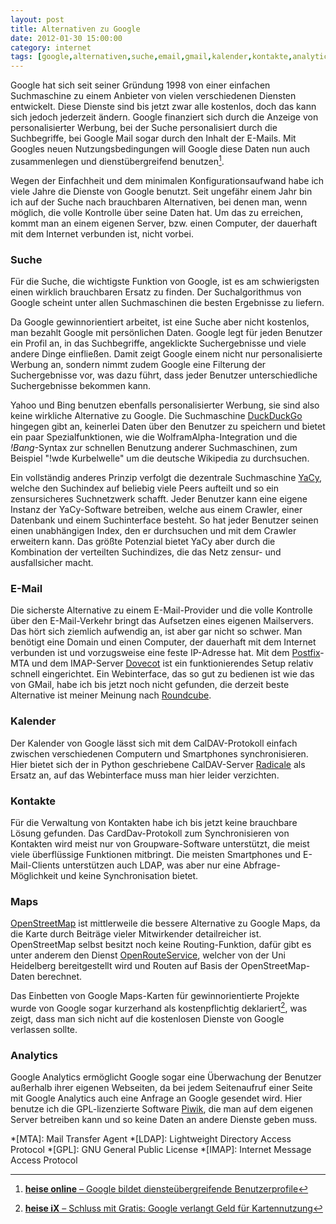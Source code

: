 ```yaml
---
layout: post
title: Alternativen zu Google
date: 2012-01-30 15:00:00
category: internet
tags: [google,alternativen,suche,email,gmail,kalender,kontakte,analytics]
---
```


Google hat sich seit seiner Gründung 1998 von einer einfachen
Suchmaschine zu einem Anbieter von vielen verschiedenen Diensten
entwickelt. Diese Dienste sind bis jetzt zwar alle kostenlos, doch das
kann sich jedoch jederzeit ändern. Google finanziert sich durch die
Anzeige von personalisierter Werbung, bei der Suche personalisiert
durch die Suchbegriffe, bei Google Mail sogar durch den Inhalt der
E-Mails. Mit Googles neuen Nutzungsbedingungen will Google diese Daten
nun auch zusammenlegen und dienstübergreifend
benutzen[^google-nutzungsbedingungen].

Wegen der Einfachheit und dem minimalen Konfigurationsaufwand habe ich
viele Jahre die Dienste von Google benutzt. Seit ungefähr einem Jahr
bin ich auf der Suche nach brauchbaren Alternativen, bei denen man,
wenn möglich, die volle Kontrolle über seine Daten hat. Um das zu
erreichen, kommt man an einem eigenen Server, bzw. einen Computer, der
dauerhaft mit dem Internet verbunden ist, nicht vorbei.

### Suche

Für die Suche, die wichtigste Funktion von Google, ist es am
schwierigsten einen wirklich brauchbaren Ersatz zu finden. Der
Suchalgorithmus von Google scheint unter allen Suchmaschinen die
besten Ergebnisse zu liefern.

Da Google gewinnorientiert arbeitet, ist eine Suche aber nicht
kostenlos, man bezahlt Google mit persönlichen Daten. Google legt für
jeden Benutzer ein Profil an, in das Suchbegriffe, angeklickte
Suchergebnisse und viele andere Dinge einfließen. Damit zeigt Google
einem nicht nur personalisierte Werbung an, sondern nimmt zudem Google
eine Filterung der Suchergebnisse vor, was dazu führt, dass jeder
Benutzer unterschiedliche Suchergebnisse bekommen kann.

Yahoo und Bing benutzen ebenfalls personalisierter Werbung, sie sind
also keine wirkliche Alternative zu Google. Die Suchmaschine
[DuckDuckGo][ddg] hingegen gibt an, keinerlei Daten über den Benutzer
zu speichern und bietet ein paar Spezialfunktionen, wie die
WolframAlpha-Integration und die *!Bang*-Syntax zur schnellen
Benutzung anderer Suchmaschinen, zum Beispiel "!wde Kurbelwelle" um
die deutsche Wikipedia zu durchsuchen.

Ein vollständig anderes Prinzip verfolgt die dezentrale Suchmaschine
[YaCy][yacy], welche den Suchindex auf beliebig viele Peers aufteilt
und so ein zensursicheres Suchnetzwerk schafft. Jeder Benutzer kann
eine eigene Instanz der YaCy-Software betreiben, welche aus einem
Crawler, einer Datenbank und einem Suchinterface besteht. So hat jeder
Benutzer seinen einen unabhängigen Index, den er durchsuchen und mit
dem Crawler erweitern kann. Das größte Potenzial bietet YaCy aber
durch die Kombination der verteilten Suchindizes, die das Netz zensur-
und ausfallsicher macht.

### E-Mail

Die sicherste Alternative zu einem E-Mail-Provider und die volle
Kontrolle über den E-Mail-Verkehr bringt das Aufsetzen eines eigenen
Mailservers. Das hört sich ziemlich aufwendig an, ist aber gar nicht
so schwer. Man benötigt eine Domain und einen Computer, der dauerhaft
mit dem Internet verbunden ist und vorzugsweise eine feste IP-Adresse
hat. Mit dem [Postfix][pf]-MTA und dem IMAP-Server [Dovecot][dc] ist
ein funktionierendes Setup relativ schnell eingerichtet. Ein
Webinterface, das so gut zu bedienen ist wie das von GMail, habe ich
bis jetzt noch nicht gefunden, die derzeit beste Alternative ist
meiner Meinung nach [Roundcube][rc].

### Kalender

Der Kalender von Google lässt sich mit dem CalDAV-Protokoll einfach
zwischen verschiedenen Computern und Smartphones synchronisieren.
Hier bietet sich der in Python geschriebene CalDAV-Server
[Radicale][rdcl] als Ersatz an, auf das Webinterface muss man hier
leider verzichten.

### Kontakte

Für die Verwaltung von Kontakten habe ich bis jetzt keine brauchbare
Lösung gefunden. Das CardDav-Protokoll zum Synchronisieren von
Kontakten wird meist nur von Groupware-Software unterstützt, die meist
viele überflüssige Funktionen mitbringt. Die meisten Smartphones und
E-Mail-Clients unterstützen auch LDAP, was aber nur eine
Abfrage-Möglichkeit und keine Synchronisation bietet.

### Maps

[OpenStreetMap][osm] ist mittlerweile die bessere Alternative zu
Google Maps, da die Karte durch Beiträge vieler Mitwirkender
detailreicher ist. OpenStreetMap selbst besitzt noch keine
Routing-Funktion, dafür gibt es unter anderem den Dienst
[OpenRouteService][ors], welcher von der Uni Heidelberg bereitgestellt
wird und Routen auf Basis der OpenStreetMap-Daten berechnet.

Das Einbetten von Google Maps-Karten für gewinnorientierte Projekte
wurde von Google sogar kurzerhand als kostenpflichtig
deklariert[^gmaps-kostenpflichtig], was zeigt, dass man sich nicht auf
die kostenlosen Dienste von Google verlassen sollte.

### Analytics

Google Analytics ermöglicht Google sogar eine Überwachung der Benutzer
außerhalb ihrer eigenen Webseiten, da bei jedem Seitenaufruf einer
Seite mit Google Analytics auch eine Anfrage an Google gesendet
wird. Hier benutze ich die GPL-lizenzierte Software [Piwik][piwik],
die man auf dem eigenen Server betreiben kann und so keine Daten an
andere Dienste geben muss.

[ddg]: http://www.duckduckgo.com
[yacy]: http://www.yacy.net
[pf]: http://www.postfix.org
[dc]: http://www.dovecot.org
[rc]: http://www.roundcube.net
[rdcl]: http://radicale.org
[osm]: http://www.openstreetmap.org
[ors]: http://www.openrouteservice.org
[piwik]: http://www.piwik.org

[^google-nutzungsbedingungen]: [**heise online** &ndash; Google bildet diensteübergreifende Benutzerprofile](http://www.heise.de/newsticker/meldung/Google-bildet-diensteuebergreifende-Benutzerprofile-1421163.html)
[^gmaps-kostenpflichtig]: [**heise iX** &ndash; Schluss mit Gratis: Google verlangt Geld für Kartennutzung](http://www.heise.de/ix/meldung/Schluss-mit-gratis-Google-verlangt-Geld-fuer-Kartennutzung-1368176.html)

*[MTA]: Mail Transfer Agent
*[LDAP]: Lightweight Directory Access Protocol
*[GPL]: GNU General Public License
*[IMAP]: Internet Message Access Protocol
